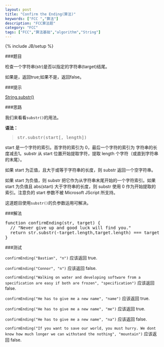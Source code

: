 ```yaml
---
layout: post
title: "Confirm the Ending(算法)"
keywords: ["FCC ","算法"]
description: "FCC算法题"
category: "FCC"
tags: ["FCC","算法基础","algorithm","String"]
---
```

{% include JB/setup %}

###题目

检查一个字符串(str)是否以指定的字符串(target)结尾。

如果是，返回true;如果不是，返回false。

###提示

[String.substr()](https://developer.mozilla.org/zh-CN/docs/Web/JavaScript/Reference/Global_Objects/String/substr)

###思路

我们来看看`substr()`的用法。

**语法：**

><pre>str.substr(start[, length])</pre>

start 是一个字符的索引。首字符的索引为 0，最后一个字符的索引为 字符串的长度减去1。substr 从 start 位置开始提取字符，提取 length 个字符（或直到字符串的末尾）。

如果 start 为正值，且大于或等于字符串的长度，则 substr 返回一个空字符串。

如果 start 为负值，则 substr 把它作为从字符串末尾开始的一个字符索引。如果 start 为负值且 abs(start) 大于字符串的长度，则 substr 使用 0 作为开始提取的索引。注意负的 start 参数不被 Microsoft JScript 所支持。

这道题目使用`substr()`的负参数运用可解决。

###解法

<pre>
function confirmEnding(str, target) {
  // "Never give up and good luck will find you."
  return str.substr(-target.length,target.length) === target;
}
</pre>

###测试

`confirmEnding("Bastian", "n")` 应该返回 true.

`confirmEnding("Connor", "n")` 应该返回 false.

`confirmEnding("Walking on water and developing software from a specification are easy if both are frozen", "specification")` 应该返回 false.

`confirmEnding("He has to give me a new name", "name")` 应该返回 true.

`confirmEnding("He has to give me a new name", "me")` 应该返回 true.

`confirmEnding("He has to give me a new name", "na")` 应该返回 false.

`confirmEnding("If you want to save our world, you must hurry. We dont know how much longer we can withstand the nothing", "mountain")` 应该返回 false.